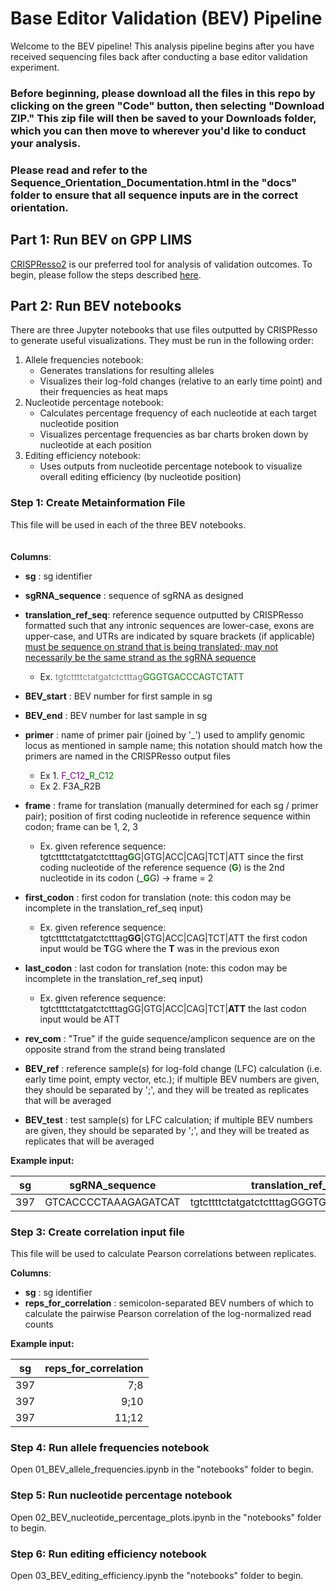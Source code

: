 # Base Editor Validation (BEV) Pipeline

Welcome to the BEV pipeline! This analysis pipeline begins after you have received sequencing files back after conducting a base editor validation experiment. 

### Before beginning, please download all the files in this repo by clicking on the green "Code" button, then selecting "Download ZIP." This zip file will then be saved to your Downloads folder, which you can then move to wherever you'd like to conduct your analysis. 

### Please read and refer to the Sequence_Orientation_Documentation.html in the "docs" folder to ensure that all sequence inputs are in the correct orientation.

## Part 1: Run BEV on GPP LIMS

[CRISPResso2](https://github.com/pinellolab/CRISPResso2) is our preferred tool for analysis of validation outcomes. To begin, please follow the steps described [here](https://gpp-rnd.github.io/be-validation-pipeline/). 

## Part 2: Run BEV notebooks

There are three Jupyter notebooks that use files outputted by CRISPResso to generate useful visualizations. They must be run in the following order:
1. Allele frequencies notebook: 
    * Generates translations for resulting alleles 
    * Visualizes their log-fold changes (relative to an early time point) and their frequencies as heat maps
2. Nucleotide percentage notebook:
    * Calculates percentage frequency of each nucleotide at each target nucleotide position
    * Visualizes percentage frequencies as bar charts broken down by nucleotide at each position 
3. Editing efficiency notebook:
    * Uses outputs from nucleotide percentage notebook to visualize overall editing efficiency (by nucleotide position)

### Step 1: Create Metainformation File

This file will be used in each of the three BEV notebooks.  
<br/><br/>
**Columns**: 

* **sg** : sg identifier 
* **sgRNA_sequence** : sequence of sgRNA as designed 
* **translation_ref_seq**: reference sequence outputted by CRISPResso formatted such that any intronic sequences are lower-case, exons are upper-case, and UTRs are indicated by square brackets (if applicable) <u> must be sequence on strand that is being translated; may not necessarily be the same strand as the sgRNA sequence</u> 
    * Ex. <font color='grey'>tgtcttttctatgatctctttag</font><font color='green'>GGGTGACCCAGTCTATT</font>
* **BEV_start** : BEV number for first sample in sg
* **BEV_end** : BEV number for last sample in sg
* **primer** : name of primer pair (joined by '\_') used to amplify genomic locus as mentioned in sample name; this notation should match how the primers are named in the CRISPResso output files
    * Ex 1. <font color='purple'>F_C12</font><font color = 'blue'><b>_</b></font><font color='green'>R_C12</font>
    * Ex 2. F3A_R2B
* **frame** : frame for translation (manually determined for each sg / primer pair); position of first coding nucleotide in reference sequence within codon; frame can be 1, 2, 3
    * Ex. given reference sequence: tgtcttttctatgatctctttag<font color='green'>**G**</font>G|GTG|ACC|CAG|TCT|ATT 
        since the first coding nucleotide of the reference sequence (<font color='green'><b>G</b></font>) is the 2nd nucleotide in its codon 
        (\_<font color='green'><b>G</b></font>G) &rightarrow; frame = 2
* **first_codon** : first codon for translation (note: this codon may be incomplete in the translation_ref_seq input)
    * Ex. given reference sequence: tgtcttttctatgatctctttag**GG**|GTG|ACC|CAG|TCT|ATT 
        the first codon input would be **T**GG where the **T** was in the previous exon 

* **last_codon** : last codon for translation (note: this codon may be incomplete in the translation_ref_seq input)
    * Ex. given reference sequence: tgtcttttctatgatctctttagGG|GTG|ACC|CAG|TCT|**ATT** 
        the last codon input would be ATT 
* **rev_com** : "True" if the guide sequence/amplicon sequence are on the opposite strand from the strand being translated
* **BEV_ref** : reference sample(s) for log-fold change (LFC) calculation (i.e. early time point, empty vector, etc.); if multiple BEV numbers are given, they should be separated by ';', and they will be treated as replicates that will be averaged
* **BEV_test** : test sample(s) for LFC calculation; if multiple BEV numbers are given, they should be separated by ';', and they will be treated as replicates that will be averaged

**Example input:**


| sg      | sgRNA_sequence       | translation_ref_seq                                  | BEV_start | BEV_end | primer        | frame | first_codon| last_codon| rev_com | BEV_ref | BEV_test |
| ------- | -------------------- | ---------------------------------------- |  -------: |  -----: | ------------- |  ----|----|---: | ------: | ------- | -------- |
| 397   | GTCACCCCTAAAGAGATCAT | tgtcttttctatgatctctttagGGGTGACCCAGTCTATT | 7         | 12      |F_C12_R_C12 |  2    |TGG|ATT| True    | 5;6     | 9;10     |


### Step 3: Create correlation input file

This file will be used to calculate Pearson correlations between replicates.

**Columns**: 

* **sg** : sg identifier 
* **reps_for_correlation** : semicolon-separated BEV numbers of which to calculate the pairwise Pearson correlation of the log-normalized read counts

**Example input:**
    
| sg      | reps_for_correlation |
| ------- | -------------------: | 
| 397     | 7;8 | 
| 397     | 9;10 | 
| 397     | 11;12 | 


### Step 4: Run allele frequencies notebook

Open 01_BEV_allele_frequencies.ipynb in the "notebooks" folder to begin.

### Step 5: Run nucleotide percentage notebook

Open 02_BEV_nucleotide_percentage_plots.ipynb in the "notebooks" folder to begin.

### Step 6: Run editing efficiency notebook

Open 03_BEV_editing_efficiency.ipynb the "notebooks" folder to begin.
